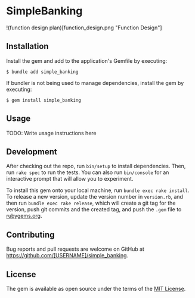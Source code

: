 # SimpleBanking

!(function design plan)[function_design.png "Function Design"]

## Installation

Install the gem and add to the application's Gemfile by executing:

    $ bundle add simple_banking

If bundler is not being used to manage dependencies, install the gem by executing:

    $ gem install simple_banking

## Usage

TODO: Write usage instructions here

## Development

After checking out the repo, run `bin/setup` to install dependencies. Then, run `rake spec` to run the tests. You can also run `bin/console` for an interactive prompt that will allow you to experiment.

To install this gem onto your local machine, run `bundle exec rake install`. To release a new version, update the version number in `version.rb`, and then run `bundle exec rake release`, which will create a git tag for the version, push git commits and the created tag, and push the `.gem` file to [rubygems.org](https://rubygems.org).

## Contributing

Bug reports and pull requests are welcome on GitHub at https://github.com/[USERNAME]/simple_banking.

## License

The gem is available as open source under the terms of the [MIT License](https://opensource.org/licenses/MIT).
